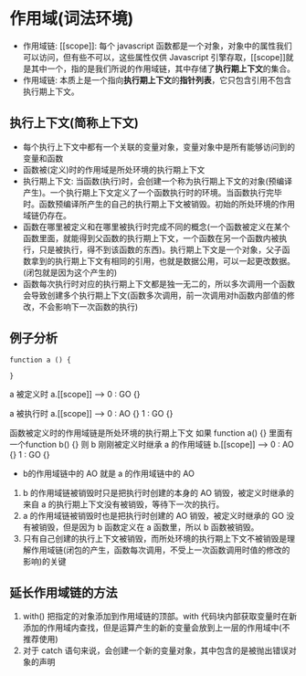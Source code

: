 <!--
 * @Author: xujie 1607526161@qq.com
 * @Date: 2022-04-22 13:10:58
 * @LastEditors: xujie 1607526161@qq.com
 * @FilePath: \HTML-CSS-Javascript-\JAVAScript+ES6\JavaScript\JavaScript函数，作用域\作用域精解.md
 * @Description: 执行期上下文与作用域链的概念
-->
# 作用域(词法环境)

* 作用域链: [[scope]]: 每个 javascript 函数都是一个对象，对象中的属性我们可以访问，但有些不可以，这些属性仅供 Javascript 引擎存取，[[scope]]就是其中一个，指的是我们所说的作用域链，其中存储了**执行期上下文**的集合。
* 作用域链: 本质上是一个指向**执行期上下文**的**指针列表**，它只包含引用不包含执行期上下文。

## 执行上下文(简称上下文)

* 每个执行上下文中都有一个关联的变量对象，变量对象中是所有能够访问到的变量和函数
* 函数被(定义)时的作用域是所处环境的执行期上下文
* 执行期上下文:  当函数(执行)时，会创建一个称为执行期上下文的对象(预编译产生)。一个执行期上下文定义了一个函数执行时的环境。当函数执行完毕时。函数预编译所产生的自己的执行期上下文被销毁。初始的所处环境的作用域链仍存在。
* 函数在哪里被定义和在哪里被执行时完成不同的概念(一个函数被定义在某个函数里面，就能得到父函数的执行期上下文，一个函数在另一个函数内被执行，只是被执行，得不到该函数的东西)。执行期上下文是一个对象，父子函数拿到的执行期上下文有相同的引用，也就是数据公用，可以一起更改数据。(闭包就是因为这个产生的)
* 函数每次执行时对应的执行期上下文都是独一无二的，所以多次调用一个函数会导致创建多个执行期上下文(函数多次调用，前一次调用对h函数内部值的修改，不会影响下一次函数的执行)

## 例子分析

```JS
function a () {

}
```

a 被定义时 a.[[scope]] --> 0 : GO {}

a 被执行时 a.[[scope]] --> 0 : AO {}
                          1 : GO {}

函数被定义时的作用域链是所处环境的执行期上下文
如果 function a() {} 里面有一个function b() {}
则 b 刚刚被定义时继承 a 的作用域链     b.[[scope]] --> 0 : AO {}
                                                    1 : GO {}

* b的作用域链中的 AO 就是 a 的作用域链中的 AO

1. b 的作用域链被销毁时只是把执行时创建的本身的 AO 销毁，被定义时继承的来自 a 的执行期上下文没有被销毁，等待下一次的执行。
2. a 的作用域链被销毁时也是把执行时创建的 AO 销毁，被定义时继承的 GO 没有被销毁，但是因为 b 函数定义在 a 函数里，所以 b 函数被销毁。
3. 只有自己创建的执行上下文被销毁，而所处环境的执行期上下文不被销毁是理解作用域链(闭包的产生，函数每次调用，不受上一次函数调用时值的修改的影响)的关键

## 延长作用域链的方法

1. with() 把指定的对象添加到作用域链的顶部。with 代码块内部获取变量时在新添加的作用域内查找，但是运算产生的新的变量会放到上一层的作用域中(不推荐使用)
2. 对于 catch 语句来说，会创建一个新的变量对象，其中包含的是被抛出错误对象的声明
